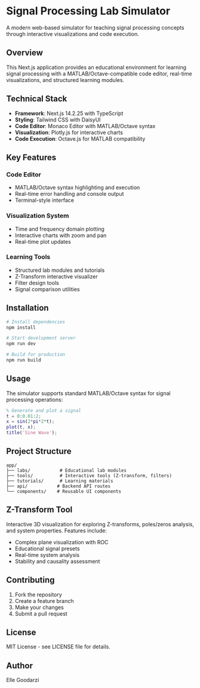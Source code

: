 # Signal Processing Lab Simulator

A modern web-based simulator for teaching signal processing concepts through interactive visualizations and code execution.

## Overview

This Next.js application provides an educational environment for learning signal processing with a MATLAB/Octave-compatible code editor, real-time visualizations, and structured learning modules.

## Technical Stack

- **Framework**: Next.js 14.2.25 with TypeScript
- **Styling**: Tailwind CSS with DaisyUI
- **Code Editor**: Monaco Editor with MATLAB/Octave syntax
- **Visualization**: Plotly.js for interactive charts
- **Code Execution**: Octave.js for MATLAB compatibility

## Key Features

### Code Editor
- MATLAB/Octave syntax highlighting and execution
- Real-time error handling and console output
- Terminal-style interface

### Visualization System
- Time and frequency domain plotting
- Interactive charts with zoom and pan
- Real-time plot updates

### Learning Tools
- Structured lab modules and tutorials
- Z-Transform interactive visualizer
- Filter design tools
- Signal comparison utilities

## Installation

```bash
# Install dependencies
npm install

# Start development server
npm run dev

# Build for production
npm run build
```

## Usage

The simulator supports standard MATLAB/Octave syntax for signal processing operations:

```matlab
% Generate and plot a signal
t = 0:0.01:2;
x = sin(2*pi*2*t);
plot(t, x);
title('Sine Wave');
```

## Project Structure

```
app/
├── labs/           # Educational lab modules
├── tools/          # Interactive tools (Z-transform, filters)
├── tutorials/      # Learning materials
├── api/           # Backend API routes
└── components/    # Reusable UI components
```

## Z-Transform Tool

Interactive 3D visualization for exploring Z-transforms, poles/zeros analysis, and system properties. Features include:

- Complex plane visualization with ROC
- Educational signal presets
- Real-time system analysis
- Stability and causality assessment

## Contributing

1. Fork the repository
2. Create a feature branch
3. Make your changes
4. Submit a pull request

## License

MIT License - see LICENSE file for details.

## Author

Elle Goodarzi
